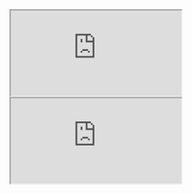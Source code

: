 <iframe src="https://pavly-gerges.github.io/pavly-gerges/lib/header.html" allowfullscreen style="./lib/styles.css" >
</iframe>


<iframe src="https://pavly-gerges.github.io/pavly-gerges/lib/footer.html" allowfullscreen>
</iframe>

